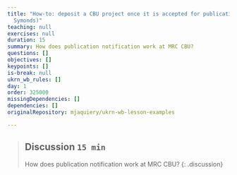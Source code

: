 ```yaml
---
title: "How-to: deposit a CBU project once it is accepted for publication (Kevin
  Symonds)"
teaching: null
exercises: null
duration: 15
summary: How does publication notification work at MRC CBU?
questions: []
objectives: []
keypoints: []
is-break: null
ukrn_wb_rules: []
day: 1
order: 325000
missingDependencies: []
dependencies: []
originalRepository: mjaquiery/ukrn-wb-lesson-examples

---
```

> ## Discussion `15 min`
> How does publication notification work at MRC CBU?
{: .discussion}
